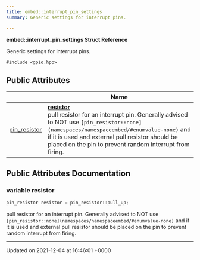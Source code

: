 ```yaml
---
title: embed::interrupt_pin_settings
summary: Generic settings for interrupt pins.  

---
```


**embed::interrupt_pin_settings Struct Reference**

Generic settings for interrupt pins. 


`#include <gpio.hpp>`

## Public Attributes

|                | Name           |
| -------------- | -------------- |
| [pin_resistor](namespaces/namespaceembed/#enum-pin-resistor) | **[resistor](classes/structembed_1_1interrupt__pin__settings/#variable-resistor)** <br>pull resistor for an interrupt pin. Generally advised to NOT use `[pin_resistor::none](namespaces/namespaceembed/#enumvalue-none)` and if it is used and external pull resistor should be placed on the pin to prevent random interrupt from firing.  |

## Public Attributes Documentation

### variable resistor

```cpp
pin_resistor resistor = pin_resistor::pull_up;
```

pull resistor for an interrupt pin. Generally advised to NOT use `[pin_resistor::none](namespaces/namespaceembed/#enumvalue-none)` and if it is used and external pull resistor should be placed on the pin to prevent random interrupt from firing. 

-------------------------------

Updated on 2021-12-04 at 16:46:01 +0000